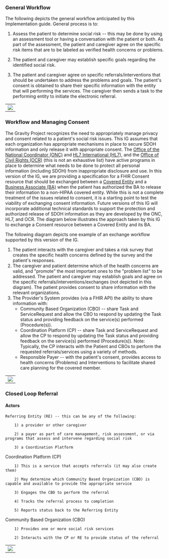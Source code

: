 ### General Workflow

The following depicts the general workflow anticipated by this Implementation guide.  General process is to:

1) Assess the patient to determine social risk -- this may be done by using an assessment tool or having a conversation with the patient or both.  As part of the assessment, the patient and caregiver agree on the specific risk items that are to be labeled as verified health concerns or problems.

2) The patient and caregiver may establish specific goals regarding the identified social risk.

3) The patient and caregiver agree on specific referrals/interventions that should be undertaken to address the problems and goals.  The patient's consent is obtained to share their specific information with the entity that will performing the services.  The caregiver then sends a task to the performing entity to initiate the electronic referral.

<table><tr><td><img src="GeneralWorkflow3.jpg" /></td></tr></table>

### Workflow and Managing Consent

The Gravity Project recognizes the need to appropriately manage privacy and consent related to a patient's social risk issues.  This IG assumes that each organization has appropriate mechanisms in place to secure SDOH information and only release it with appropriate consent.  The [Office of the National Coordinator (ONC)](https://www.healthit.gov/) and [HL7 International (HL7)](http://www.hl7.org/index.cfm), and the [Office of Civil Rights (OCR)](https://www.hhs.gov/ocr/index.html) (this is not an exhaustive list) have active programs in place to determine what needs to be done to protect all personal information (including SDOH) from inappropriate disclosure and use.  In this version of the IG, we are providing a specification for a FHIR Consent resource that should be exchanged between a [Covered Entity](https://www.hhs.gov/hipaa/for-professionals/covered-entities/index.html) and a [Business Associate (BA)](https://www.hhs.gov/hipaa/for-professionals/privacy/guidance/business-associates/index.html) when the patient has authorized the BA to release their information to a non-HIPAA covered entity.  While this is not a complete treatment of the issues related to consent, it is a starting point to test the viability of exchanging consent information.  Future versions of this IG will incorporate additional technical standards to support the protection and authorized release of SDOH information as they are developed by the ONC, HL7, and OCR.  The diagram below illustrates the approach taken by this IG to exchange a Consent resource between a Covered Entity and its BA.

The following diagram depicts one example of an exchange workflow supported by this version of the IG.

1. The patient interacts with the caregiver and takes a risk survey that creates the specific health concerns defined by the survey and the patient's responses.
2. The caregiver and patient determine which of the health concerns are valid, and "promote" the most important ones to the "problem list" to be addressed.  The patient and caregiver may establish goals and agree on the specific referrals/interventions/exchanges (not depicted in this diagram).  The patient provides consent to share information with the relevant organizations.
3. The Provider's System provides (via a FHIR API) the ability to share information with:
   *  Community Based Organization (CBO) -- share Task and ServiceRequest and allow the CBO to respond by updating the Task status and providing feedback on the service(s) performed (Procedure(s)).
   *  Coordination Platform (CP) -- share Task and ServiceRequest and allow the CP to respond by updating the Task status and providing feedback on the service(s) performed (Procedure(s)).
      	Note: Typically, the CP interacts with the Patient and CBOs to perform the requested referrals/services using a variety of methods.
   *  Responsible Payer -- with the patient's consent, provides access to health concerns (Problems) and Interventions to facilitate shared care planning for the covered member.

<table><tr><td><img src="SDOHInteractionsDrawingConsentV4.jpg" /></td></tr></table>

### Closed Loop Referral

#### Actors

	Referring Entity (RE) -- this can be any of the following:
	
		1) a provider or other caregiver
	
		2) a payer as part of care management, risk assessment, or via programs that assess and intervene regarding social risk
	
		3) a Coordination Platform

Coordination Platform (CP)

		1) This is a service that accepts referrals (it may also create them)
	
		2) May determine which Community Based Organization (CBO) is capable and available to provide the appropriate service
	
		3) Engages the CBO to perform the referral 
	
		4) Tracks the referral process to completion
	
		5) Reports status back to the Referring Entity

Community Based Organization (CBO)

		1) Provides one or more social risk services
	
		2) Interacts with the CP or RE to provide status of the referral


<table><tr><td><img src="ReferrerCPCBO.jpg" /></td></tr></table>